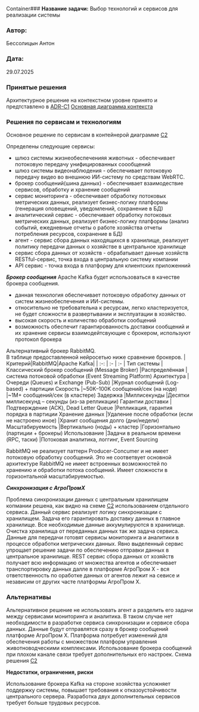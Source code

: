 Container### <a name="_b7urdng99y53"></a>**Название задачи:** 
Выбор технологий и сервисов для реализации системы 
### <a name="_hjk0fkfyohdk"></a>**Автор:**
Бессолицын Антон
### <a name="_uanumrh8zrui"></a>**Дата:**
29.07.2025
### <a name="_3bfxc9a45514"></a>**Принятые решения**
Архитектурное решение на контекстном уровне принято и предтставлено в [ADR-C1](../TASK1/ADR-С1.md)
[Основная диаграмма контекста](../TASK1/agrotech_v1_С1.puml) 

### <a name="_qmphm5d6rvi3"></a>**Решения по сервисам и технологиям**
Основное решение по сервисам в контейнерой диаграмме [C2](agrotech_v1_С2.puml)

Определены следующие сервисы:
- шлюз системы жизнеобеспеченияя животных - обеспечивает потоковую передачу унифицированных соообщений 
- шлюз системы видеонаблюдения - обеспечивает потоковую передачу видео во внешнюю ИИ-систему по средствам WebRTC. 
- брокер сообщений(шина данных) - обеспечивает взаимодествие сервисов, обработку и хранение сообщений
- сервис мониторинга - обеспечивает обработку потоковых метрических данных, реализует бизнес-логику платформы   (генерация оповещений, уведомлений, сохранение в БД) 
- аналитический сервис - обеспечивает обработку потоковых метрических данных, реализует бизнес-логику платформы  (анализ событий, ежедневные отчеты о работе хозяйства отчеты потребления ресурсов, сохранение в БД)
- агент - сервис сбора данных находящихся в хранилище, реализует политику передачи данных о хозяйстве в центральное хранилище
- сервис сбора данных от хозяйств  - обрабатывает данные хозяйств RESTful-сервис, точка входа в центральную систему компании 
- API сервис - точка входа в платформу для клиентских приложенний

***Брокер сообщения***
Apache Kafka будет использоваться в качестве брокера сообщения.
- данная технология обеспечивает потоковую обработку данных от систем жизнеобеспечения и ИИ-сиcтемы. 
- относительно не требовательна к ресурсам, легко кластеризуется, не будет сложности в развертывании и эксплуатации в хозяйство.
- высокая скорость и количество обработки сообщений  
- возможность обеспечит гарантированность доставки сообщений и их хранение 
сервисы взаимодейтсвующие с брокером, используют протокол брокера

Альтернативный брокер RabbitMQ.  
В таблице предоставленной нейросетью ниже сравнение брокеров.
|Критерий|RabbitMQ|Apache Kafka|
| :-: | :- | :- |
Тип системы	|Классический брокер сообщений (Message Broker)	|Распределённая |система потоковой обработки (Event Streaming Platform)
Архитектура	|Очереди (Queues) и Exchange (Pub-Sub)	|Журнал сообщений (Log-based) + партиции
Скорость	|~50K–100K сообщений/сек (на ноде)	|~1M+ сообщений/сек (в кластере)
Задержка	|Миллисекунды	|Десятки миллисекунд – секунды (из-за репликации)
Гарантии доставки	|Подтверждение (ACK), Dead Letter Queue	|Репликация, гарантия порядка в партиции
Хранение данных	|Удаление после обработки (если не настроено иное)	|Хранит сообщения долго (дни/недели)
Масштабируемость	|Вертикально (ноды) + кластер	|Горизонтально (партиции + брокеры)
Использование	|Задачи в реальном времени (RPC, таски)	|Потоковая аналитика, логгинг, Event Sourcing

RabbitMQ не реализует паттерн Producer-Concumer и не имеет потоковую обработку сообщений. Это не соответвует основной архитектуре
RabbitMQ не имеет встроенных возможностей по хранению и обработки потока сообщений.
Имеет сложности в горизонтальной масштабируемостью. 

***Синхронизация с АгроПромХ***

Проблема синхронизации данных с центральным хранилищем копмании решена, как видно на схеме [C2](agrotech_v1_С2.puml)
использованием отдельного сервиса. Данный сервис реализует логику синхронизации с хранилищем. Задача его гарантировать доставку данных в главное хранилище.
Все необходимые данные аккумулируются в хранилище. Очистка хранилища от переданных данных так же задача сервиса.
Данные для передачи готовят сервисы мониторинга и аналитики в процессе обработки метрических данных. 
Явно выделенный сервис упрощает решение задачи по обеспечению отправки данных в центральное хранилище.
REST сервис сбора данных от хозяйств получает всю информацию от множества агентов и обеспечивает транспортировку данных далле в платформе АгроПром X - вся ответственность по оработке данных от агентов лежит на севисе и независим от других часте платформы АгроПром Х.


### <a name="_bjrr7veeh80c"></a>**Альтернативы**

Альтернативное решение не использовать агент а разделить его задачи между сервисами мониторинга и аналитика. 
В таком случае нет необходимости в разработке сервиса синхронизации и сервисе сбора данных. 
Данные будут отправлятся сразу в брокер сообщений платформе АгроПром X. Платформа потребует изменений для обеспечения работы с множеством платформ управления животноводческими комплексами. Использование брокера сообщений при плохом канале связи требует дополнительных его настроек.
Схема решения [C2](agrotech_v2_С2.puml)

**Недостатки, ограничения, риски**

Использование брокера Kafka на стороне хозяйства усложняет поддержку системы, повышает требования к отказоустойчивости центрального сервера.
Разработка двух дополнительных сервисов требует больше трудовых ресурсов.


